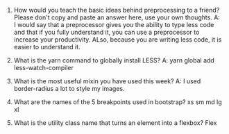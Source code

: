 <!-- Answers to the Self Study Questions go here -->

1. How would you teach the basic ideas behind preprocessing to a friend?  Please don't copy and paste an answer here, use your own thoughts.
A: I would say that a preprocessor gives you the ability to type less code and that if you fully understand it, you can use a preprocessor to increase your productivity. ALso, because you are writing less code, it is easier to understand it.

2. What is the yarn command to globally install LESS?
A: yarn global add less-watch-compiler

3. What is the most useful mixin you have used this week?
A: I used border-radius a lot to style my images.

4. What are the names of the 5 breakpoints used in bootstrap?
xs sm md lg xl


5. What is the utility class name that turns an element into a flexbox?
Flex


